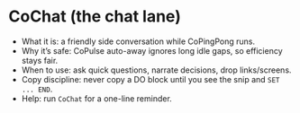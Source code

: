 <!-- status: stub; target: 150+ words -->
<!-- status: stub; target: 150+ words -->
<!-- status: stub; target: 150+ words -->
<!-- status: stub; target: 150+ words -->
<!-- status: stub; target: 150+ words -->
<!-- status: stub; target: 150+ words -->
<!-- status: stub; target: 150+ words -->
# CoChat (the chat lane)

- What it is: a friendly side conversation while CoPingPong runs.
- Why it’s safe: CoPulse auto-away ignores long idle gaps, so efficiency stays fair.
- When to use: ask quick questions, narrate decisions, drop links/screens.
- Copy discipline: never copy a DO block until you see the snip and `SET ... END`.
- Help: run `CoChat` for a one-line reminder.








